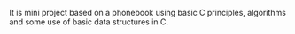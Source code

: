 It is mini project based on a phonebook using basic C principles, algorithms and some use of basic data structures in C.

